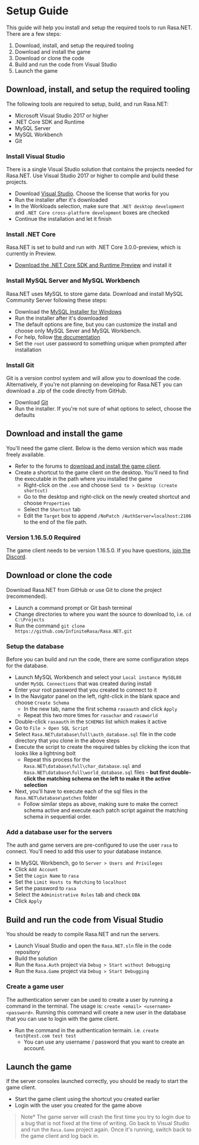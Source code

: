# Setup Guide
This guide will help you install and setup the required tools to run Rasa.NET. There are a few steps:

1. Download, install, and setup the required tooling
2. Download and install the game
3. Download or clone the code
4. Build and run the code from Visual Studio
5. Launch the game

## Download, install, and setup the required tooling
The following tools are required to setup, build, and run Rasa.NET:

- Microsoft Visual Studio 2017 or higher
- .NET Core SDK and Runtime
- MySQL Server
- MySQL Workbench
- Git

### Install Visual Studio
There is a single Visual Studio solution that contains the projects needed for Rasa.NET. Use Visual Studio 2017 or higher to compile and build these projects. 

- Download [Visual Studio](https://visualstudio.microsoft.com/). Choose the license that works for you
- Run the installer after it's downloaded
- In the Workloads selection, make sure that `.NET desktop development` and `.NET Core cross-platform development` boxes are checked
- Continue the installation and let it finish

### Install .NET Core
Rasa.NET is set to build and run with .NET Core 3.0.0-preview, which is currently in Preview. 

- [Download the .NET Core SDK and Runtime Preview](https://dotnet.microsoft.com/download/dotnet-core/3.0) and install it

### Install MySQL Server and MySQL Workbench
Rasa.NET uses MySQL to store game data. Download and install MySQL Community Server following these steps:

- Download the [MySQL Installer for Windows](https://dev.mysql.com/downloads/windows/installer/8.0.html)
- Run the installer after it's downloaded
- The default options are fine, but you can customize the install and choose only MySQL Sever and MySQL Workbench. 
- For help, follow [the documentation](https://dev.mysql.com/doc/refman/5.7/en/mysql-installer-setup.html)
- Set the `root` user password to something unique when prompted after installation

### Install Git
Git is a version control system and will allow you to download the code. Alternatively, if you're not planning on developing for Rasa.NET you can download a .zip of the code directly from GitHub.

- Download [Git](https://git-scm.com/downloads)
- Run the installer. If you're not sure of what options to select, choose the defaults

## Download and install the game
You'll need the game client. Below is the demo version which was made freely available. 

- Refer to the forums to [download and install the game client](https://infiniterasa.org/viewtopic.php?f=15&t=8).
- Create a shortcut to the game client on the desktop. You'll need to find the executable in the path where you installed the game
  - Right-click on the `.exe` and choose `Send to > Desktop (create shortcut)`
  - Go to the desktop and right-click on the newly created shortcut and choose `Properties`
  - Select the `Shortcut` tab
  - Edit the `Target` box to append `/NoPatch /AuthServer=localhost:2106` to the end of the file path. 

### Version 1.16.5.0 Required
The game client needs to be version 1.16.5.0. If you have questions, [join the Discord](https://discord.gg/Ph68FmA). 

## Download or clone the code
Download Rasa.NET from GitHub or use Git to clone the project (recommended). 

- Launch a command prompt or Git bash terminal
- Change directories to where you want the source to download to, i.e. `cd C:\Projects`
- Run the command `git clone https://github.com/InfiniteRasa/Rasa.NET.git`

### Setup the database
Before you can build and run the code, there are some configuration steps for the database. 

- Launch MySQL Workbench and select your `Local instance MySQL80` under `MySQL Connections` that was created during install
- Enter your root password that you created to connect to it
- In the Navigator panel on the left, right-click in the blank space and choose `Create Schema`
  - In the new tab, name the first schema `rasaauth` and click `Apply`
  - Repeat this two more times for `rasachar` and `rasaworld`
- Double-click `rasaauth` in the `SCHEMAS` list which makes it active
- Go to `File > Open SQL Script`
- Select `Rasa.NET\database\full\auth_database.sql` file in the code directory that you clone in the above steps
- Execute the script to create the required tables by clicking the icon that looks like a lightning bolt
  - Repeat this process for the `Rasa.NET\database\full\char_database.sql` and `Rasa.NET\database\full\world_database.sql` files - **but first double-click the matching schema on the left to make it the active selection**
- Next, you'll have to execute each of the sql files in the `Rasa.NET\database\patches` folder
  - Follow similar steps as above, making sure to make the correct schema active and execute each patch script against the matching schema in sequential order. 

### Add a database user for the servers
The auth and game servers are pre-configured to use the user `rasa` to connect. You'll need to add this user to your database instance.

- In MySQL Workbench, go to `Server > Users and Privileges`
- Click `Add Account`
- Set the `Login Name` to `rasa`
- Set the `Limit Hosts to Matching` to `localhost`
- Set the password to `rasa`
- Select the `Administrative Roles` tab and check `DBA`
- Click `Apply`

## Build and run the code from Visual Studio
You should be ready to compile Rasa.NET and run the servers. 

- Launch Visual Studio and open the `Rasa.NET.sln` file in the code repository
- Build the solution
- Run the `Rasa.Auth` project via `Debug > Start without Debugging`
- Run the `Rasa.Game` project via `Debug > Start Debugging`

### Create a game user
The authentication server can be used to create a user by running a command in the terminal. The usage is: `create <email> <username> <password>`. Running this command will create a new user in the database that you can use to login with the game client.

- Run the command in the authentication termain. i.e. `create test@test.com test test`
  - You can use any username / password that you want to create an account.

## Launch the game
If the server consoles launched correctly, you should be ready to start the game client. 

- Start the game client using the shortcut you created earlier
- Login with the user you created for the game above

> Note* The game server will crash the first time you try to login due to a bug that is not fixed at the time of writing. Go back to Visual Studio and run the `Rasa.Game` project again. Once it's running, switch back to the game client and log back in.



